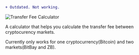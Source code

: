 ```diff
+ Outdated. Not working.
``` 

![Transfer Fee Calculator](https://i.imgur.com/3MOx4Cn.png)

A calculator that helps you calculate the transfer fee between cryptocurency markets.

Currently only works for one cryptocurrency(Bitcoin) and two markets(BitBay and ZB).



